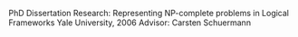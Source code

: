 PhD Dissertation Research: Representing NP-complete problems in Logical Frameworks
Yale University, 2006
Advisor: Carsten Schuermann
